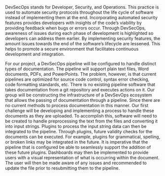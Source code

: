 DevSecOps stands for Developer, Security, and Operations. This practice is used to automate security protocols throughout the life cycle of software instead of implementing them at the end. Incorporating automated security features provides developers with insights of the code’s viability by providing feedback when bugs or errors occur. Through DevSecOps, awareness of issues during each phase of development is highlighted so developers can address them earlier. By implementing security features, the amount issues towards the end of the software’s lifecycle are lessened. This helps to promote a secure environment that facilitates continuous development and integration. 

For our project, a DevSecOps pipeline will be configured to handle distinct types of documentation. The pipeline will support plain text files, Word documents, PDFs, and PowerPoints. The problem, however, is that current pipelines are optimized for source code control, syntax error checking, code formatting standards, etc. There is no existing pipeline software that takes documentation from a git repository and executes actions on it. Our group will be constructing the infrastructure of a DevSevOps ecosystem that allows the passing of documentation through a pipeline. Since there are no current methods to process documentation in this manner. Our first challenge will be developing and implementing a process to handle these documents as they are uploaded. To accomplish this, software will need to be created to handle preprocessing the text from the files and converting it into input strings. Plugins to process the input string data can then be integrated to the pipeline. Through plugins, future validity checks for the documents can be executed. For example, plugins for grammatical, spelling, or broken links may be integrated in the future. It is imperative that the pipeline that is configured be able to seamlessly support the addition of these future plugins. Dashboards may then be implemented to provide users with a visual representation of what is occurring within the document. The user will then be made aware of any issues and recommended to update the file prior to resubmitting them to the pipeline. 
